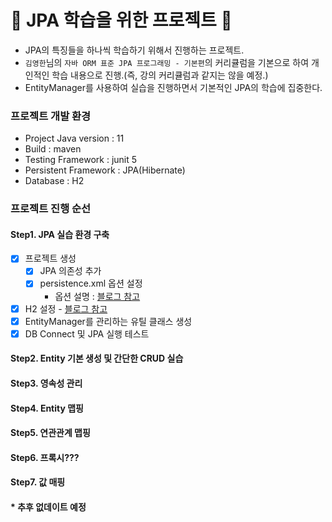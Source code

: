 # 📀 JPA 학습을 위한 프로젝트 📀

- JPA의 특징들을 하나씩 학습하기 위해서 진행하는 프로젝트.
- `김영한`님의 `자바 ORM 표준 JPA 프로그래밍 - 기본편`의 커리큘럼을 기본으로 하여 개인적인 학습 내용으로 진행.(즉, 강의 커리큘럼과 같지는 않을 예정.)
- EntityManager를 사용하여 실습을 진행하면서 기본적인 JPA의 학습에 집중한다.

### 프로젝트 개발 환경

- Project Java version : 11
- Build : maven
- Testing Framework : junit 5
- Persistent Framework : JPA(Hibernate)
- Database : H2

### 프로젝트 진행 순선
#### Step1. JPA 실습 환경 구축
- [X] 프로젝트 생성
    - [X] JPA 의존성 추가
    - [X] persistence.xml 옵션 설정
        + 옵션 설명 : [블로그 참고](https://byunghakjang1230.notion.site/01-SpringBoot-JPA-with-Gradle-66efdc7708064d9aab8ac5b40a7c3089)
- [X] H2 설정 - [블로그 참고](https://byunghakjang1230.notion.site/1-H2-for-Mac-9dfb41ad03fe475e8eea8c8cc1a1a087)
- [X] EntityManager를 관리하는 유틸 클래스 생성
- [X] DB Connect 및 JPA 실행 테스트

#### Step2. Entity 기본 생성 및 간단한 CRUD 실습
#### Step3. 영속성 관리
#### Step4. Entity 맵핑
#### Step5. 연관관계 맵핑
#### Step6. 프록시???
#### Step7. 값 매핑
#### * 추후 없데이트 예정
